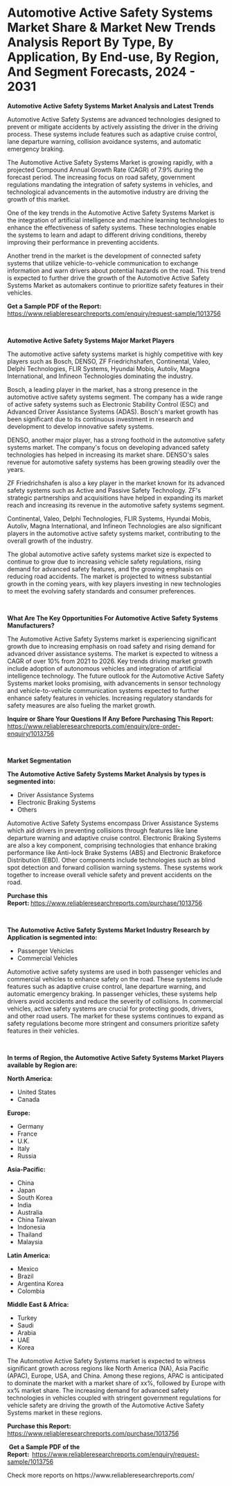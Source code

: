 <p><h1>Automotive Active Safety Systems Market Share & Market New Trends Analysis Report By Type, By Application, By End-use, By Region, And Segment Forecasts, 2024 - 2031</h1></p><p><strong>Automotive Active Safety Systems Market Analysis and Latest Trends</strong></p>
<p><p>Automotive Active Safety Systems are advanced technologies designed to prevent or mitigate accidents by actively assisting the driver in the driving process. These systems include features such as adaptive cruise control, lane departure warning, collision avoidance systems, and automatic emergency braking.</p><p>The Automotive Active Safety Systems Market is growing rapidly, with a projected Compound Annual Growth Rate (CAGR) of 7.9% during the forecast period. The increasing focus on road safety, government regulations mandating the integration of safety systems in vehicles, and technological advancements in the automotive industry are driving the growth of this market.</p><p>One of the key trends in the Automotive Active Safety Systems Market is the integration of artificial intelligence and machine learning technologies to enhance the effectiveness of safety systems. These technologies enable the systems to learn and adapt to different driving conditions, thereby improving their performance in preventing accidents.</p><p>Another trend in the market is the development of connected safety systems that utilize vehicle-to-vehicle communication to exchange information and warn drivers about potential hazards on the road. This trend is expected to further drive the growth of the Automotive Active Safety Systems Market as automakers continue to prioritize safety features in their vehicles.</p></p>
<p><strong>Get a Sample PDF of the Report:&nbsp;</strong> <a href="https://www.reliableresearchreports.com/enquiry/request-sample/1013756">https://www.reliableresearchreports.com/enquiry/request-sample/1013756</a></p>
<p>&nbsp;</p>
<p><strong>Automotive Active Safety Systems Major Market Players</strong></p>
<p><p>The automotive active safety systems market is highly competitive with key players such as Bosch, DENSO, ZF Friedrichshafen, Continental, Valeo, Delphi Technologies, FLIR Systems, Hyundai Mobis, Autoliv, Magna International, and Infineon Technologies dominating the industry.</p><p>Bosch, a leading player in the market, has a strong presence in the automotive active safety systems segment. The company has a wide range of active safety systems such as Electronic Stability Control (ESC) and Advanced Driver Assistance Systems (ADAS). Bosch's market growth has been significant due to its continuous investment in research and development to develop innovative safety systems.</p><p>DENSO, another major player, has a strong foothold in the automotive safety systems market. The company's focus on developing advanced safety technologies has helped in increasing its market share. DENSO's sales revenue for automotive safety systems has been growing steadily over the years.</p><p>ZF Friedrichshafen is also a key player in the market known for its advanced safety systems such as Active and Passive Safety Technology. ZF's strategic partnerships and acquisitions have helped in expanding its market reach and increasing its revenue in the automotive safety systems segment.</p><p>Continental, Valeo, Delphi Technologies, FLIR Systems, Hyundai Mobis, Autoliv, Magna International, and Infineon Technologies are also significant players in the automotive active safety systems market, contributing to the overall growth of the industry.</p><p>The global automotive active safety systems market size is expected to continue to grow due to increasing vehicle safety regulations, rising demand for advanced safety features, and the growing emphasis on reducing road accidents. The market is projected to witness substantial growth in the coming years, with key players investing in new technologies to meet the evolving safety standards and consumer preferences.</p></p>
<p>&nbsp;</p>
<p><strong>What Are The Key Opportunities For Automotive Active Safety Systems Manufacturers?</strong></p>
<p><p>The Automotive Active Safety Systems market is experiencing significant growth due to increasing emphasis on road safety and rising demand for advanced driver assistance systems. The market is expected to witness a CAGR of over 10% from 2021 to 2026. Key trends driving market growth include adoption of autonomous vehicles and integration of artificial intelligence technology. The future outlook for the Automotive Active Safety Systems market looks promising, with advancements in sensor technology and vehicle-to-vehicle communication systems expected to further enhance safety features in vehicles. Increasing regulatory standards for safety measures are also fueling the market growth.</p></p>
<p><strong>Inquire or Share Your Questions If Any Before Purchasing This Report:</strong> <a href="https://www.reliableresearchreports.com/enquiry/pre-order-enquiry/1013756">https://www.reliableresearchreports.com/enquiry/pre-order-enquiry/1013756</a></p>
<p>&nbsp;</p>
<p><strong>Market Segmentation</strong></p>
<p><strong>The Automotive Active Safety Systems Market Analysis by types is segmented into:</strong></p>
<p><ul><li>Driver Assistance Systems</li><li>Electronic Braking Systems</li><li>Others</li></ul></p>
<p><p>Automotive Active Safety Systems encompass Driver Assistance Systems which aid drivers in preventing collisions through features like lane departure warning and adaptive cruise control. Electronic Braking Systems are also a key component, comprising technologies that enhance braking performance like Anti-lock Brake Systems (ABS) and Electronic Brakeforce Distribution (EBD). Other components include technologies such as blind spot detection and forward collision warning systems. These systems work together to increase overall vehicle safety and prevent accidents on the road.</p></p>
<p><strong>Purchase this Report:&nbsp;</strong><a href="https://www.reliableresearchreports.com/purchase/1013756">https://www.reliableresearchreports.com/purchase/1013756</a></p>
<p>&nbsp;</p>
<p><strong>The Automotive Active Safety Systems Market Industry Research by Application is segmented into:</strong></p>
<p><ul><li>Passenger Vehicles</li><li>Commercial Vehicles</li></ul></p>
<p><p>Automotive active safety systems are used in both passenger vehicles and commercial vehicles to enhance safety on the road. These systems include features such as adaptive cruise control, lane departure warning, and automatic emergency braking. In passenger vehicles, these systems help drivers avoid accidents and reduce the severity of collisions. In commercial vehicles, active safety systems are crucial for protecting goods, drivers, and other road users. The market for these systems continues to expand as safety regulations become more stringent and consumers prioritize safety features in their vehicles.</p></p>
<p>&nbsp;</p>
<p><strong>In terms of Region, the Automotive Active Safety Systems Market Players available by Region are:</strong></p>
<p>
    <p> <strong> North America: </strong>
        <ul>
            <li>United States</li>
            <li>Canada</li>
        </ul>
        </p> 
    <p> <strong> Europe: </strong>
        <ul>
            <li>Germany</li>
            <li>France</li>
            <li>U.K.</li>
            <li>Italy</li>
            <li>Russia</li>
        </ul>
        </p> 
    <p> <strong> Asia-Pacific: </strong>
        <ul>
            <li>China</li>
            <li>Japan</li>
            <li>South Korea</li>
            <li>India</li>
            <li>Australia</li>
            <li>China Taiwan</li>
            <li>Indonesia</li>
            <li>Thailand</li>
            <li>Malaysia</li>
        </ul>
        </p> 
    <p> <strong> Latin America: </strong>
        <ul>
            <li>Mexico</li>
            <li>Brazil</li>
            <li>Argentina Korea</li>
            <li>Colombia</li>
        </ul>
        </p> 
    <p> <strong> Middle East & Africa: </strong>
        <ul>
            <li>Turkey</li>
            <li>Saudi</li>
            <li>Arabia</li>
            <li>UAE</li>
            <li>Korea</li>
        </ul>
    </p>
    </p>
<p><p>The Automotive Active Safety Systems market is expected to witness significant growth across regions like North America (NA), Asia Pacific (APAC), Europe, USA, and China. Among these regions, APAC is anticipated to dominate the market with a market share of xx%, followed by Europe with xx% market share. The increasing demand for advanced safety technologies in vehicles coupled with stringent government regulations for vehicle safety are driving the growth of the Automotive Active Safety Systems market in these regions.</p></p>
<p><strong>Purchase this Report: </strong><a href="https://www.reliableresearchreports.com/purchase/1013756">https://www.reliableresearchreports.com/purchase/1013756</a></p>
<p>&nbsp;<strong>Get a Sample PDF of the Report:&nbsp;&nbsp;</strong><a href="https://www.reliableresearchreports.com/enquiry/request-sample/1013756">https://www.reliableresearchreports.com/enquiry/request-sample/1013756</a></p>
<p><strong></strong></p>
<p>Check more reports on https://www.reliableresearchreports.com/</p>